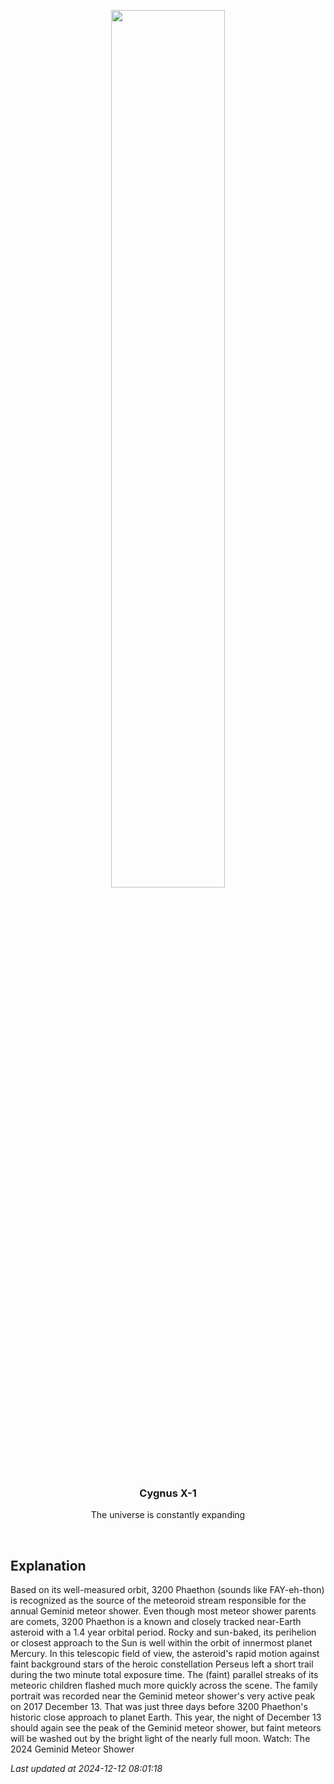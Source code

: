 <p align='center'>
    <img src='https://apod.nasa.gov/apod/image/2412/MSato_Phaethon-and-Geminids-v2.jpg' width='60%' />
    <h3 align="center">Cygnus X-1</h3>
    <p align="center">The universe is constantly expanding</p>
</p>
<br/>

Explanation
--
Based on its well-measured orbit, 3200 Phaethon (sounds like FAY-eh-thon) is recognized as the source of the meteoroid stream responsible for the annual Geminid meteor shower. Even though most meteor shower parents are comets, 3200 Phaethon is a known and closely tracked near-Earth asteroid with a 1.4 year orbital period. Rocky and sun-baked, its perihelion or closest approach to the Sun is well within the orbit of innermost planet Mercury. In this telescopic field of view, the asteroid's rapid motion against faint background stars of the heroic constellation Perseus left a short trail during the two minute total exposure time. The (faint) parallel streaks of its meteoric children flashed much more quickly across the scene. The family portrait was recorded near the Geminid meteor shower's very active peak on 2017 December 13. That was just three days before 3200 Phaethon's historic close approach to planet Earth. This year, the night of December 13 should again see the peak of the Geminid meteor shower, but faint meteors will be washed out by the bright light of the nearly full moon.  Watch: The 2024 Geminid Meteor Shower


*Last updated at 2024-12-12 08:01:18*
